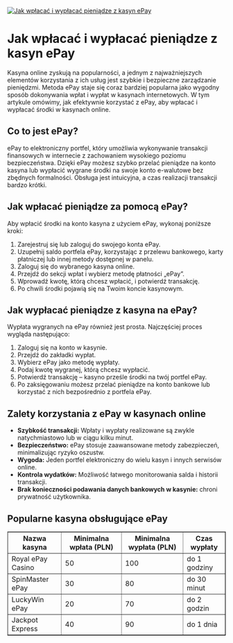 [![Jak wpłacać i wypłacać pieniądze z kasyn ePay](https://123-caf.pages.dev/gitsignup.png)](https://vrmoo.ru/Bt82HjjY)

<h1>Jak wpłacać i wypłacać pieniądze z kasyn ePay</h1>    <p>Kasyna online zyskują na popularności, a jednym z najważniejszych elementów korzystania z ich usług jest szybkie i bezpieczne zarządzanie pieniędzmi. Metoda ePay staje się coraz bardziej popularna jako wygodny sposób dokonywania wpłat i wypłat w kasynach internetowych. W tym artykule omówimy, jak efektywnie korzystać z ePay, aby wpłacać i wypłacać środki w kasynach online.</p>    <h2>Co to jest ePay?</h2> <p>ePay to elektroniczny portfel, który umożliwia wykonywanie transakcji finansowych w internecie z zachowaniem wysokiego poziomu bezpieczeństwa. Dzięki ePay możesz szybko przelać pieniądze na konto kasyna lub wypłacić wygrane środki na swoje konto e-walutowe bez zbędnych formalności. Obsługa jest intuicyjna, a czas realizacji transakcji bardzo krótki.</p>    <h2>Jak wpłacać pieniądze za pomocą ePay?</h2> <p>Aby wpłacić środki na konto kasyna z użyciem ePay, wykonaj poniższe kroki:</p> <ol>   <li>Zarejestruj się lub zaloguj do swojego konta ePay.</li>   <li>Uzupełnij saldo portfela ePay, korzystając z przelewu bankowego, karty płatniczej lub innej metody dostępnej w panelu.</li>   <li>Zaloguj się do wybranego kasyna online.</li>   <li>Przejdź do sekcji wpłat i wybierz metodę płatności „ePay”.</li>   <li>Wprowadź kwotę, którą chcesz wpłacić, i potwierdź transakcję.</li>   <li>Po chwili środki pojawią się na Twoim koncie kasynowym.</li> </ol>  <h2>Jak wypłacać pieniądze z kasyna na ePay?</h2> <p>Wypłata wygranych na ePay również jest prosta. Najczęściej proces wygląda następująco:</p> <ol>   <li>Zaloguj się na konto w kasynie.</li>   <li>Przejdź do zakładki wypłat.</li>   <li>Wybierz ePay jako metodę wypłaty.</li>   <li>Podaj kwotę wygranej, którą chcesz wypłacić.</li>   <li>Potwierdź transakcję – kasyno prześle środki na twój portfel ePay.</li>   <li>Po zaksięgowaniu możesz przelać pieniądze na konto bankowe lub korzystać z nich bezpośrednio z portfela ePay.</li> </ol>  <h2>Zalety korzystania z ePay w kasynach online</h2> <ul>   <li><strong>Szybkość transakcji:</strong> Wpłaty i wypłaty realizowane są zwykle natychmiastowo lub w ciągu kilku minut.</li>   <li><strong>Bezpieczeństwo:</strong> ePay stosuje zaawansowane metody zabezpieczeń, minimalizując ryzyko oszustw.</li>   <li><strong>Wygoda:</strong> Jeden portfel elektroniczny do wielu kasyn i innych serwisów online.</li>   <li><strong>Kontrola wydatków:</strong> Możliwość łatwego monitorowania salda i historii transakcji.</li>   <li><strong>Brak konieczności podawania danych bankowych w kasynie:</strong> chroni prywatność użytkownika.</li> </ul>  <h2>Popularne kasyna obsługujące ePay</h2> <table border="1" cellspacing="0" cellpadding="5">   <thead>     <tr>       <th>Nazwa kasyna</th>       <th>Minimalna wpłata (PLN)</th>       <th>Minimalna wypłata (PLN)</th>       <th>Czas wypłaty</th>     </tr>   </thead>   <tbody>     <tr>       <td>Royal ePay Casino</td>       <td>50</td>       <td>100</td>       <td>do 1 godziny</td>     </tr>     <tr>       <td>SpinMaster ePay</td>       <td>30</td>       <td>80</td>       <td>do 30 minut</td>     </tr>     <tr>       <td>LuckyWin ePay</td>       <td>20</td>       <td>70</td>       <td>do 2 godzin</td>     </tr>     <tr>       <td>Jackpot Express</td>       <td>40</td>       <td>90</td>       <td>do 1 dnia</td>     </tr>   </tbody> </table>